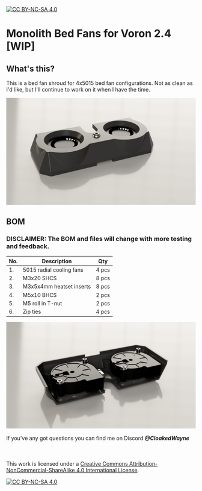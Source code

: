 [![CC BY-NC-SA 4.0][cc-by-nc-sa-shield]][cc-by-nc-sa]

# Monolith Bed Fans for Voron 2.4 [WIP]
 
## What's this?
This is a bed fan shroud for 4x5015 bed fan configurations. Not as clean as I'd like, but I'll continue to work on it when I have the time.

![1](Images/MBF_top.png)

## BOM
### DISCLAIMER: The BOM and files will change with more testing and feedback.

|No.|Description|Qty|
|---|---|---|
|1.|5015 radial cooling fans|4 pcs|
|2.|M3x20 SHCS|8 pcs|
|3.|M3x5x4mm heatset inserts|8 pcs|
|4.|M5x10 BHCS|2 pcs|
|5.|M5 roll in T-nut|2 pcs|
|6.|Zip ties|4 pcs|

![2](Images/MBF_bottom.png)

If you've any got questions you can find me on Discord ***@CloakedWayne***
<br/><br/><br/><br/>
This work is licensed under a
[Creative Commons Attribution-NonCommercial-ShareAlike 4.0 International License][cc-by-nc-sa].

[![CC BY-NC-SA 4.0][cc-by-nc-sa-image]][cc-by-nc-sa]

[cc-by-nc-sa]: http://creativecommons.org/licenses/by-nc-sa/4.0/
[cc-by-nc-sa-image]: https://licensebuttons.net/l/by-nc-sa/4.0/88x31.png
[cc-by-nc-sa-shield]: https://img.shields.io/badge/License-CC%20BY--NC--SA%204.0-lightgrey.svg
